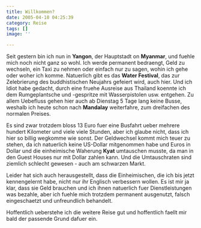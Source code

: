 ```yaml
---
title: Willkommen?
date: 2005-04-10 04:25:39
category: Reise
tags: []
image: ''

---
```


Seit gestern bin ich nun in **Yangon**, der Hauptstadt on **Myanmar**, und fuehle mich noch nicht ganz so wohl. Ich werde permanent bedraengt, Geld zu wechseln, ein Taxi zu nehmen oder einfach nur zu sagen, wohin ich gehe oder woher ich komme. Natuerlich gibt es das **Water Festival**, das zur Zelebrierung des buddhistischen Neujahrs gefeiert wird, auch hier. Und ich Idiot habe gedacht, durch eine fruehe Ausreise aus Thailand koennte ich dem Rumgeplantsche und -gespritze mit Wasserpistolen usw. entgehen. Zu allem Uebefluss gehen hier auch ab Dienstag 5 Tage lang keine Busse, weshalb ich heute schon nach **Mandalay** weiterfahre, zum dreifachen des normalen Preises.

Es sind zwar trotzdem bloss 13 Euro fuer eine Busfahrt ueber mehrere hundert Kilometer und viele viele Stunden, aber ich glaube nicht, dass ich hier so billig wegkomme wie sonst. Der Geldwechsel kommt mich teuer zu stehen, da ich natuerlich keine US-Dollar mitgenommen habe und Euros in Dollar und die einheimische Waherung **Kyat** umtauschen musste, da man in den Guest Houses nur mit Dollar zahlen kann. Und die Umtauschraten sind ziemlich schlecht gewesen - auch am schwarzen Markt.

Leider hat sich auch herausgestellt, dass die Einheimischen, die ich bis jetzt kennengelernt habe, nicht nur ihr Englisch verbessern wollen. Es ist mir ja klar, dass sie Geld brauchen und ich ihnen natuerlich fuer Dienstleistungen was bezahle, aber ich fuehle mich trotzdem permanent ausgenutzt, falsch eingeschaetzt und unfreundlich behandelt.

Hoffentlich ueberstehe ich die weitere Reise gut und hoffentlich faellt mir bald der passende Grund dafuer ein.
